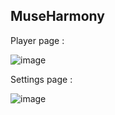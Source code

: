 ﻿## MuseHarmony

Player page :

![image](https://github.com/TheoLanles/MuseHarmony/assets/62571239/6ac906c4-453b-4d0c-808a-ee3bacba9616)

Settings page :

![image](https://github.com/TheoLanles/MuseHarmony/assets/62571239/65ca5c0b-464a-4cc9-9738-1f07ffedb99e)

